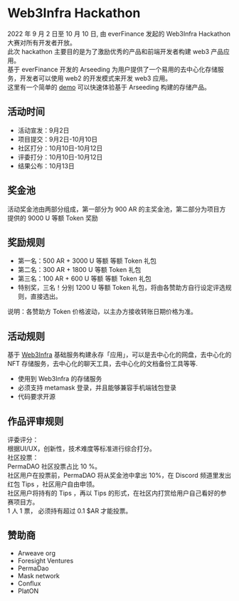 # Web3Infra Hackathon
2022 年 9 月 2 日至 10 月 10 日, 由 everFinance 发起的 Web3Infra Hackathon 大赛对所有开发者开放。   
此次 hackathon 主要目的是为了激励优秀的产品和前端开发者构建 web3 产品应用。   
基于  everFinance 开发的 Arseeding 为用户提供了一个易用的去中心化存储服务，开发者可以使用 web2 的开发模式来开发 web3 应用。   
这里有一个简单的 [demo](https://demo.web3infra.dev) 可以快速体验基于 Arseeding 构建的存储产品。

## 活动时间
- 活动宣发：9月2日
- 项目提交：9月2日-10月10日
- 社区打分：10月10日-10月12日
- 评委打分：10月10日-10月12日
- 结果公布：10月13日

## 奖金池
活动奖金池由两部分组成，第一部分为 900 AR 的主奖金池，第二部分为项目方提供的 9000 U 等额 Token 奖励

## 奖励规则
- 第一名：500 AR + 3000 U 等额 等额 Token 礼包
- 第二名：300 AR + 1800 U 等额 Token 礼包
- 第三名：100 AR + 600 U 等额 等额 Token 礼包
- 特别奖，三名！分别 1200 U 等额 Token 礼包，将由各赞助方自行设定评选规则，直接选出。

说明：各赞助方 Token 价格波动，以主办方接收转账日期价格为准。

## 活动规则
基于 [Web3Infra](https://web3infra.dev) 基础服务构建永存「应用」，可以是去中心化的网盘，去中心化的 NFT 存储服务，去中心化的聊天工具，去中心化的文档备份工具等等.
- 使用到 Web3Infra 的存储服务
- 必须支持 metamask 登录，并且能够兼容手机端钱包登录
- 代码要求开源

## 作品评审规则
评委评分：   
根据UI/UX，创新性，技术难度等标准进行综合打分。    
社区投票：   
PermaDAO 社区投票占比 10 %。   
社区用户在投票前，PermaDAO 将从奖金池中拿出 10%，在 Discord 频道里发出红包 Tips ，社区用户自由申领。      
社区用户将持有的 Tips ，再以 Tips 的形式，在社区内打赏给用户自己看好的参赛项目方。   
1 人 1 票， 必须持有超过 0.1 $AR 才能投票。   

## 赞助商
- Arweave org
- Foresight Ventures
- PermaDao 
- Mask network
- Conflux
- PlatON
